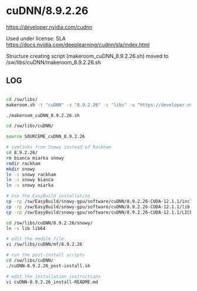 cuDNN/8.9.2.26
========================

<https://developer.nvidia.com/cudnn>

Used under license:
SLA
<https://docs.nvidia.com/deeplearning/cudnn/sla/index.html>

Structure creating script (makeroom_cuDNN_8.9.2.26.sh) moved to /sw/libs/cuDNN/makeroom_8.9.2.26.sh

LOG
---

```bash

cd /sw/libs/
makeroom.sh -t "cuDNN" -v "8.9.2.26" -c "libs" -w "https://developer.nvidia.com/cudnn" -l "SLA" -L "https://docs.nvidia.com/deeplearning/cudnn/sla/index.html" -d "The NVIDIA CUDA Deep Neural Network library (cuDNN) is a GPU-accelerated library of primitives for deep neural networks."

./makeroom_cuDNN_8.9.2.26.sh

cd /sw/libs/cuDNN/

source SOURCEME_cuDNN_8.9.2.26

# symlinks from Snowy instead of Rackham
cd 8.9.2.26/
rm bianca miarka snowy
rmdir rackham
mkdir snowy
ln -s snowy rackham
ln -s snowy bianca
ln -s snowy miarka

# Use the EasyBuild installation
cp -rp /sw/EasyBuild/snowy-gpu/software/cuDNN/8.9.2.26-CUDA-12.1.1/include /sw/libs/cuDNN/8.9.2.26/snowy/.
cp -rp /sw/EasyBuild/snowy-gpu/software/cuDNN/8.9.2.26-CUDA-12.1.1/lib /sw/libs/cuDNN/8.9.2.26/snowy/.
cp -rp /sw/EasyBuild/snowy-gpu/software/cuDNN/8.9.2.26-CUDA-12.1.1/LICENSE /sw/libs/cuDNN/8.9.2.26/snowy/.

cd /sw/libs/cuDNN/8.9.2.26/snowy/
ln -s lib lib64

# edit the module file
vi /sw/libs/cuDNN/mf/8.9.2.26

# run the post-install scripts
cd /sw/libs/cuDNN/
./cuDNN-8.9.2.26_post-install.sh

# edit the installation instructions
vi cuDNN-8.9.2.26_install-README.md

```

